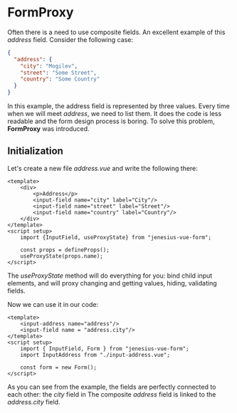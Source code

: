<script setup>
import WidgetExampleFormProxy from '../components/widget-example-form-proxy.vue';
</script>
# FormProxy

Often there is a need to use composite fields. An excellent example of this
*address* field. Consider the following case:

```json
{
  "address": {
    "city": "Mogilev",
    "street": "Some Street",
    "country": "Some Country"
  }
}
```
In this example, the address field is represented by three values. Every time when
we will meet *address*, we need to list them. It does
the code is less readable and the form design process is boring.
To solve this problem, **FormProxy** was introduced.

## Initialization
Let's create a new file *address.vue* and write the following there:

```vue
<template>
    <div>
        <p>Address</p>
        <input-field name="city" label="City"/>
        <input-field name="street" label="Street"/>
        <input-field name="country" label="Country"/>
    </div>
</template>
<script setup>
    import {InputField, useProxyState} from "jenesius-vue-form";

    const props = defineProps();
    useProxyState(props.name);
</script>
```
The *useProxyState* method will do everything for you: bind child input elements,
and will proxy changing and getting values, hiding, validating fields.

Now we can use it in our code:
```vue
<template>
    <input-address name="address"/>
    <input-field name = "address.city"/>
</template>
<script setup>
    import { InputField, Form } from "jenesius-vue-form";
    import InputAddress from "./input-address.vue";
    
    const form = new Form();
</script>
```
<WidgetExampleFormProxy/>

As you can see from the example, the fields are perfectly connected to each other: the *city* field in
The composite *address* field is linked to the *address.city* field.
